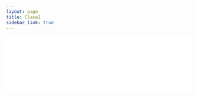 ```yaml
---
layout: page
title: Clase1
sidebar_link: true
---
```


<div class="embed-responsive embed-responsive-16by9">
<iframe src="clase1Frame.html"  width="100%" style="border:none;" title="Clase no 1"></iframe>
</div>

